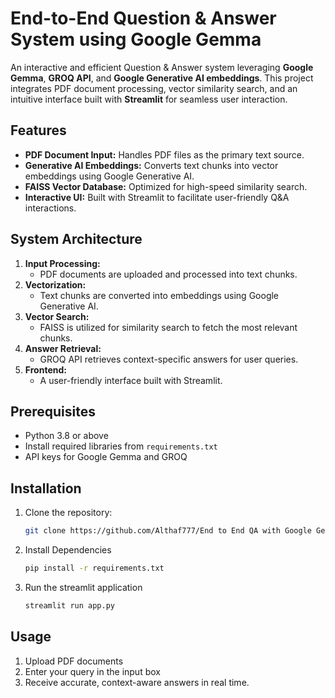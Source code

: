 # End-to-End Question & Answer System using Google Gemma 

An interactive and efficient Question & Answer system leveraging **Google Gemma**, **GROQ API**, and **Google Generative AI embeddings**. This project integrates PDF document processing, vector similarity search, and an intuitive interface built with **Streamlit** for seamless user interaction.  

## Features  
- **PDF Document Input:** Handles PDF files as the primary text source.  
- **Generative AI Embeddings:** Converts text chunks into vector embeddings using Google Generative AI.  
- **FAISS Vector Database:** Optimized for high-speed similarity search.  
- **Interactive UI:** Built with Streamlit to facilitate user-friendly Q&A interactions.  

## System Architecture  
1. **Input Processing:**  
   - PDF documents are uploaded and processed into text chunks.  
2. **Vectorization:**  
   - Text chunks are converted into embeddings using Google Generative AI.  
3. **Vector Search:**  
   - FAISS is utilized for similarity search to fetch the most relevant chunks.  
4. **Answer Retrieval:**  
   - GROQ API retrieves context-specific answers for user queries.  
5. **Frontend:**  
   - A user-friendly interface built with Streamlit.  

## Prerequisites  
- Python 3.8 or above  
- Install required libraries from `requirements.txt`  
- API keys for Google Gemma and GROQ  

## Installation  
1. Clone the repository:  
   ```bash
   git clone https://github.com/Althaf777/End to End QA with Google Gemma.git

2. Install Dependencies
   ```bash
   pip install -r requirements.txt

3. Run the streamlit application
    ```bash
   streamlit run app.py

## Usage
1. Upload PDF documents
2. Enter your query in the input box
3. Receive accurate, context-aware answers in real time.

   

